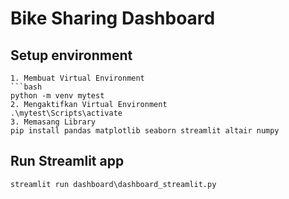 # Bike Sharing Dashboard

## Setup environment

```
1. Membuat Virtual Environment
```bash
python -m venv mytest
2. Mengaktifkan Virtual Environment
.\mytest\Scripts\activate
3. Memasang Library
pip install pandas matplotlib seaborn streamlit altair numpy

```

## Run Streamlit app

```
streamlit run dashboard\dashboard_streamlit.py

```